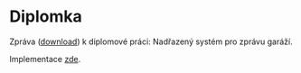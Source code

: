 # Diplomka

Zpráva ([download](https://github.com/ggljzr/mi-dip/raw/master/DP_Cervenka_Ondrej_2018.pdf)) k diplomové práci: Nadřazený systém pro zprávu garáží.

Implementace [zde](https://github.com/ggljzr/mi-dip-impl).

